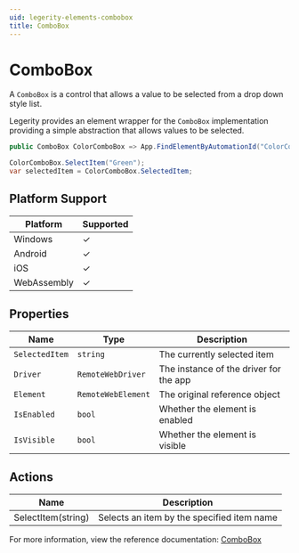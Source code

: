 ```yaml
---
uid: legerity-elements-combobox
title: ComboBox
---
```


# ComboBox

A `ComboBox` is a control that allows a value to be selected from a drop down style list.

Legerity provides an element wrapper for the `ComboBox` implementation providing a simple abstraction that allows values to be selected.

```csharp
public ComboBox ColorComboBox => App.FindElementByAutomationId("ColorComboBox");

ColorComboBox.SelectItem("Green");
var selectedItem = ColorComboBox.SelectedItem;
```

## Platform Support

| Platform | Supported |
|-|-|
| Windows | &check; |
| Android | &check; |
| iOS | &check; |
| WebAssembly | &check; |

## Properties

| Name | Type | Description |
|-|-|-|
| `SelectedItem` | `string` | The currently selected item |
| `Driver` | `RemoteWebDriver` | The instance of the driver for the app |
| `Element` | `RemoteWebElement` | The original reference object |
| `IsEnabled` | `bool` | Whether the element is enabled |
| `IsVisible` | `bool` | Whether the element is visible |

## Actions

| Name | Description |
|-|-|
| SelectItem(string) | Selects an item by the specified item name |

For more information, view the reference documentation: [ComboBox](xref:Legerity.Uno.Elements.ComboBox)
